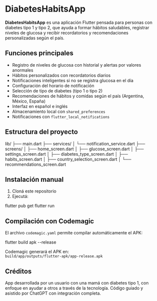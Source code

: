 # DiabetesHabitsApp

**DiabetesHabitsApp** es una aplicación Flutter pensada para personas con diabetes tipo 1 y tipo 2, que ayuda a formar hábitos saludables, registrar niveles de glucosa y recibir recordatorios y recomendaciones personalizadas según el país.

## Funciones principales

- Registro de niveles de glucosa con historial y alertas por valores anormales
- Hábitos personalizados con recordatorios diarios
- Notificaciones inteligentes si no se registra glucosa en el día
- Configuración del horario de notificación
- Selección de tipo de diabetes (tipo 1 o tipo 2)
- Recomendaciones de hábitos y comidas según el país (Argentina, México, España)
- Interfaz en español e inglés
- Almacenamiento local con `shared_preferences`
- Notificaciones con `flutter_local_notifications`

## Estructura del proyecto

lib/ ├── main.dart ├── services/ │   └── notification_service.dart ├── screens/ │   ├── home_screen.dart │   ├── glucose_screen.dart │   ├── settings_screen.dart │   ├── diabetes_type_screen.dart │   ├── habits_screen.dart │   ├── country_selection_screen.dart │   └── recommendations_screen.dart

## Instalación manual

1. Cloná este repositorio
2. Ejecutá:

flutter pub get flutter run

## Compilación con Codemagic

El archivo `codemagic.yaml` permite compilar automáticamente el APK:

flutter build apk --release

Codemagic generará el APK en:  
`build/app/outputs/flutter-apk/app-release.apk`

## Créditos

App desarrollada por un usuario con una mamá con diabetes tipo 1, con enfoque en ayudar a otros a través de la tecnología. Código guiado y asistido por ChatGPT con integración completa.

